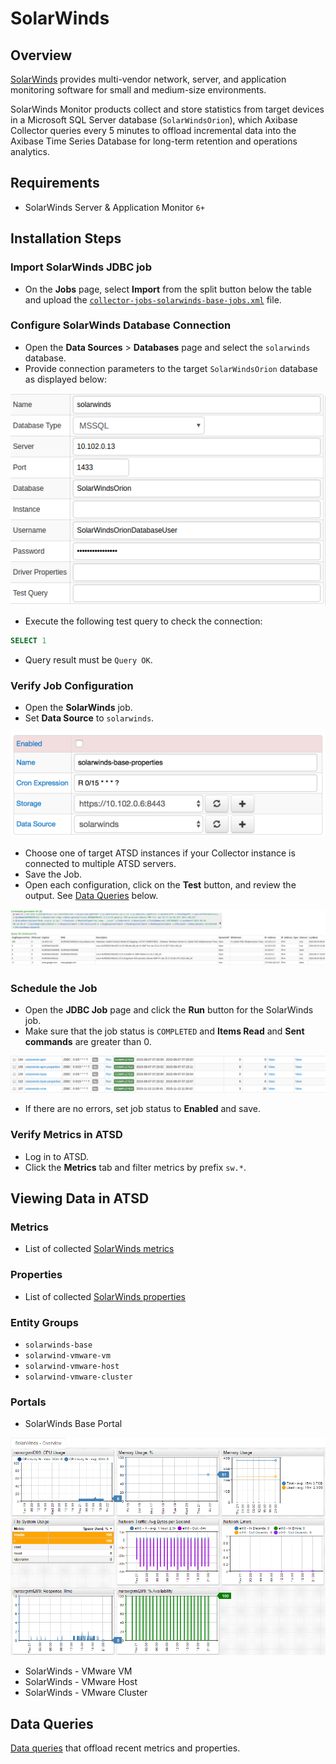 # SolarWinds

## Overview

[SolarWinds](http://www.solarwinds.com/) provides multi-vendor network, server, and application monitoring software for small and medium-size environments.

SolarWinds Monitor products collect and store statistics from target devices in a Microsoft SQL Server database (`SolarWindsOrion`), which Axibase Collector queries every 5 minutes to offload incremental data into the Axibase Time Series Database for long-term retention and operations analytics.

## Requirements

* SolarWinds Server & Application Monitor `6+`

## Installation Steps

### Import SolarWinds JDBC job

* On the **Jobs** page, select **Import** from the split button below the table and upload the [`collector-jobs-solarwinds-base-jobs.xml`](collector-jobs-solarwinds-base-jobs.xml) file.

### Configure SolarWinds Database Connection

* Open the **Data Sources** > **Databases** page and select the `solarwinds` database.
* Provide connection parameters to the target `SolarWindsOrion` database as displayed below:

![](images/solarwinds-datasource.png)

* Execute the following test query to check the connection:

```SQL
SELECT 1
```

* Query result must be `Query OK`.

### Verify Job Configuration

* Open the **SolarWinds** job.
* Set **Data Source** to `solarwinds`.

![](images/solarwinds-job.png)

* Choose one of target ATSD instances if your Collector instance is connected to multiple ATSD servers.
* Save the Job.
* Open each configuration, click on the **Test** button, and review the output. See [Data Queries](#data-queries) below.

![](images/test_result.png)

### Schedule the Job

* Open the **JDBC Job** page and click the **Run** button for the SolarWinds job.
* Make sure that the job status is `COMPLETED` and **Items Read** and **Sent commands** are greater than 0.

![](images/test_run.png)

* If there are no errors, set job status to **Enabled** and save.

### Verify Metrics in ATSD

* Log in to ATSD.
* Click the **Metrics** tab and filter metrics by prefix `sw.*`.

## Viewing Data in ATSD

### Metrics

* List of collected [SolarWinds metrics](metric-list.md)

### Properties

* List of collected [SolarWinds properties](properties-list.md)

### Entity Groups

* `solarwinds-base`
* `solarwind-vmware-vm`
* `solarwind-vmware-host`
* `solarwind-vmware-cluster`

### Portals

* SolarWinds Base Portal

![](images/solarwinds_base_portal_31.png)

* SolarWinds - VMware VM
* SolarWinds - VMware Host
* SolarWinds - VMware Cluster

## Data Queries

[Data queries](data-queries.md) that offload recent metrics and properties.
